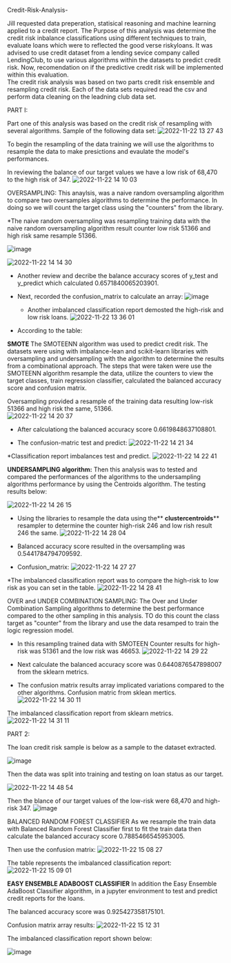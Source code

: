  Credit-Risk-Analysis-
 
   Jill requested data preperation, statisical reasoning and machine learning applied to a credit report. The Purpose of this analysis was determine the credit risk inbalance classifications using different techniques to train, evaluate loans which were to reflected the good verse riskyloans.
   It was advised to use credit dataset from a lending sevice company called LendingClub, to use various algorithms within the datasets to predict credit risk. Now, recomendation on if the predictive credit risk will be implemented within this evaluation.   
The credit risk analysis was based on two parts credit risk ensemble and resampling credit risk.  Each of the data sets required read the csv and perform data cleaning on the leadning club data set. 
 
 PART I:
 
Part one of this analysis was based on the credit risk of resampling with several algorithms.   Sample of the following data set:
   ![2022-11-22 13 27 43](https://user-images.githubusercontent.com/107796290/203392959-c16b1837-5ca0-4cf8-b90f-f66f7eaf256b.png)
   
To begin the resampling of the data training we will use the algorithms to resample the data to make presictions and evaulate the model's performances.
   
In reviewing the balance of our target values we have a low risk of 68,470 to the high risk of 347. 
   ![2022-11-22 14 10 03](https://user-images.githubusercontent.com/107796290/203401123-cf8ccf5f-b896-4d00-9b00-3ae16873b5b0.png)
   
 OVERSAMPLING:
This anaylsis, was a naive random oversampling algorithm to compare two oversamples algorithms to determine the performance. In doing so we will count the target class using the "counters" from the library. 
  
  *The naive random oversampling was resampling training data with the naive random oversampling algorithm result counter low risk 51366 and high risk same resample 51366. 
  
  ![image](https://user-images.githubusercontent.com/107796290/203409713-2aac84e9-4da6-4352-a066-2c4220489f18.png)

  
  ![2022-11-22 14 14 30](https://user-images.githubusercontent.com/107796290/203402123-7ae49377-2cb2-4eab-bd48-ae1a90758eaf.png)

* Another review and decribe the balance accuracy scores of y_test and y_predict which calculated 0.6571840065203901. 
 
 * Next, recorded the confusion_matrix to calculate an array:
  ![image](https://user-images.githubusercontent.com/107796290/203402614-6845fd59-c6e0-494e-850a-8571838e197e.png)

   * Another imbalanced classification report demosted the high-risk and low risk loans. 
  ![2022-11-22 13 36 01](https://user-images.githubusercontent.com/107796290/203394571-34cbe97b-3761-4931-bd8b-8ee067b72933.png)

  - According to the table:



**SMOTE** 
The SMOTEENN algorithm was used to predict credit risk. The datasets were using with imbalance-lean and scikit-learn libraries with oversampling and undersampling with the algorithm to determine the results from a combinational approach. The steps that were taken were use the SMOTEENN algorithm resample the data, utilize the counters to view the target classes, train regression classifier, calculated the balanced accuracy score and confusion matrix. 


Oversampling provided a resample of the training data resulting low-risk 51366 and high risk the same, 51366.  
![2022-11-22 14 20 37](https://user-images.githubusercontent.com/107796290/203402948-a8f380b7-1879-4b70-a695-a8649f0cb7b9.png)

* After calculationg the balanced accuracy score 0.6619848637108801.

* The confusion-matric test and predict: 
 ![2022-11-22 14 21 34](https://user-images.githubusercontent.com/107796290/203403054-9eef61ea-df79-403f-9b89-a73e014ffc9f.png)

*Classification report imbalances test and predict.
![2022-11-22 14 22 41](https://user-images.githubusercontent.com/107796290/203403246-e61b4923-6d50-48fd-a3dd-a455820f216c.png)

**UNDERSAMPLING algorithm:**
Then this analysis was to tested and compared the performances of the algorithms to the undersampling algorithms performance by using the Centroids algorithm. The testing results below:

![2022-11-22 14 26 15](https://user-images.githubusercontent.com/107796290/203403929-b7548719-8cad-4529-b526-c3b74c9a0fc9.png)

* Using the libraries to resample the data using the** **clustercentroids**** resampler to determine the counter high-risk 246 and low rish result 246 the same. 
![2022-11-22 14 28 04](https://user-images.githubusercontent.com/107796290/203404163-6d6b5ac7-f9fd-4fc9-beb8-ec72daee2c11.png)

* Balanced accuracy score resulted in the oversampling was 0.5441784794709592.

* Confusion_matrix:
![2022-11-22 14 27 27](https://user-images.githubusercontent.com/107796290/203404089-15ae40ec-f656-4750-8019-c3ad09f1b58e.png)
 
*The imbalanced classification report was to compare the high-risk to low risk as you can set in the table.
![2022-11-22 14 28 41](https://user-images.githubusercontent.com/107796290/203404251-c53f0e43-5f14-41b4-8f14-457706ebc83a.png)

OVER and UNDER COMBINATION SAMPLING:
The Over and Under Combination Sampling algorithms to determine the best performance compared to the other sampling in this analysis. TO do this count the class target as "counter" from the library and use the data resamped to train the logic regression model.

* In this resampling trained data with SMOTEEN Counter results for high-risk was 51361 and the low risk was 46653. 
![2022-11-22 14 29 22](https://user-images.githubusercontent.com/107796290/203404371-460a7c94-489e-447d-bf85-cabdef649b0d.png)

* Next calculate the balanced accuracy score was 0.6440876547898007 from the sklearn metrics. 
 
* The confusion matrix results array implicated variations compared to the other algorithms. Confusion matric from sklean mertics. 
![2022-11-22 14 30 11](https://user-images.githubusercontent.com/107796290/203404484-4a995b65-e33f-4f63-a9f8-aabbe83ca8b3.png)

The imbalanced classification report from sklearn metrics. 
![2022-11-22 14 31 11](https://user-images.githubusercontent.com/107796290/203404661-42e76f21-20dc-4b24-a12c-b6b5bc9ed02a.png)


PART 2:

The loan credit risk sample is below as a sample to the dataset extracted. 

![image](https://user-images.githubusercontent.com/107796290/203407370-e9997744-633e-4dfe-b3cc-dbb92113c7a5.png)

Then the data was split into training and testing on loan status as our target.  


![2022-11-22 14 48 54](https://user-images.githubusercontent.com/107796290/203407771-9512ad0b-aa6b-45a9-82b7-7b0fe443394b.png)

Then the blance of our target values of the low-risk were 68,470 and high-risk 347. 
![image](https://user-images.githubusercontent.com/107796290/203408054-83c4ecb5-1a4e-4965-89b1-c7f0dd02bab2.png)


BALANCED RANDOM FOREST CLASSIFIER 
As we resample the train data with Balanced Random Forest Classifier first to fit the train data then calculate the balanced accuracy score 0.7885466545953005. 

Then use the confusion matrix: 
![2022-11-22 15 08 27](https://user-images.githubusercontent.com/107796290/203411279-9ad1b213-2cbf-4411-a17d-844250a4031e.png)

The table represents the imbalanced classification report:
![2022-11-22 15 09 01](https://user-images.githubusercontent.com/107796290/203411375-0f983ad3-dd0c-4c71-b07b-0933bb2f806d.png)


**EASY ENSEMBLE ADABOOST CLASSIFIER**
In addition the Easy Ensemble AdaBoost Classifier algorithm, in a jupyter environment to test and predict credit reports for the loans. 

The balanced accuracy score was 0.925427358175101.

Confusion matrix array results:
![2022-11-22 15 12 31](https://user-images.githubusercontent.com/107796290/203411973-f08a1d70-f902-4e80-a082-efa94053f88b.png)

The imbalanced classification report shown below:

![image](https://user-images.githubusercontent.com/107796290/203412227-d74d3dfa-3b58-4db6-b13f-da0913bda518.png)
